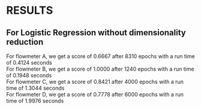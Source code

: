 # RESULTS
## For Logistic Regression without dimensionality reduction
For flowmeter A, we get a score of 0.6667 after 8310 epochs with a run time of 0.4124 seconds \
For flowmeter B, we get a score of 1.0000 after 1240 epochs with a run time of 0.1948 seconds \
For flowmeter C, we get a score of 0.8421 after 4000 epochs with a run time of 1.3044 seconds \
For flowmeter D, we get a score of 0.7778 after 6000 epochs with a run time of 1.9976 seconds